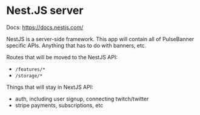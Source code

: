 # Nest.JS server

Docs: https://docs.nestjs.com/

NestJS is a server-side framework. This app will contain all of PulseBanner specific APIs. Anything that has to do with banners, etc.

Routes that will be moved to the NestJS API:
- `/features/*`
- `/storage/*`

Things that will stay in NextJS API:
- auth, including user signup, connecting twitch/twitter
- stripe payments, subscriptions, etc
